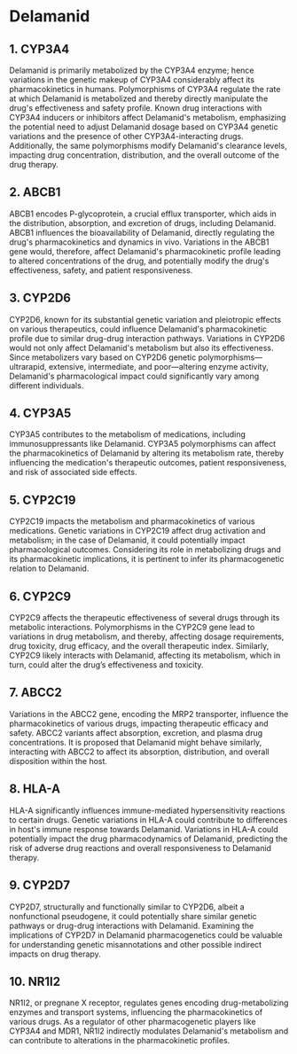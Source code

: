 # Delamanid

## 1. CYP3A4
Delamanid is primarily metabolized by the CYP3A4 enzyme; hence variations in the genetic makeup of CYP3A4 considerably affect its pharmacokinetics in humans. Polymorphisms of CYP3A4 regulate the rate at which Delamanid is metabolized and thereby directly manipulate the drug's effectiveness and safety profile. Known drug interactions with CYP3A4 inducers or inhibitors affect Delamanid's metabolism, emphasizing the potential need to adjust Delamanid dosage based on CYP3A4 genetic variations and the presence of other CYP3A4-interacting drugs. Additionally, the same polymorphisms modify Delamanid's clearance levels, impacting drug concentration, distribution, and the overall outcome of the drug therapy.

## 2. ABCB1
ABCB1 encodes P-glycoprotein, a crucial efflux transporter, which aids in the distribution, absorption, and excretion of drugs, including Delamanid. ABCB1 influences the bioavailability of Delamanid, directly regulating the drug's pharmacokinetics and dynamics in vivo. Variations in the ABCB1 gene would, therefore, affect Delamanid's pharmacokinetic profile leading to altered concentrations of the drug, and potentially modify the drug's effectiveness, safety, and patient responsiveness.

## 3. CYP2D6
CYP2D6, known for its substantial genetic variation and pleiotropic effects on various therapeutics, could influence Delamanid's pharmacokinetic profile due to similar drug-drug interaction pathways. Variations in CYP2D6 would not only affect Delamanid's metabolism but also its effectiveness. Since metabolizers vary based on CYP2D6 genetic polymorphisms— ultrarapid, extensive, intermediate, and poor—altering enzyme activity, Delamanid's pharmacological impact could significantly vary among different individuals.

## 4. CYP3A5
CYP3A5 contributes to the metabolism of medications, including immunosuppressants like Delamanid. CYP3A5 polymorphisms can affect the pharmacokinetics of Delamanid by altering its metabolism rate, thereby influencing the medication's therapeutic outcomes, patient responsiveness, and risk of associated side effects.

## 5. CYP2C19
CYP2C19 impacts the metabolism and pharmacokinetics of various medications. Genetic variations in CYP2C19 affect drug activation and metabolism; in the case of Delamanid, it could potentially impact pharmacological outcomes. Considering its role in metabolizing drugs and its pharmacokinetic implications, it is pertinent to infer its pharmacogenetic relation to Delamanid.

## 6. CYP2C9
CYP2C9 affects the therapeutic effectiveness of several drugs through its metabolic interactions. Polymorphisms in the CYP2C9 gene lead to variations in drug metabolism, and thereby, affecting dosage requirements, drug toxicity, drug efficacy, and the overall therapeutic index. Similarly, CYP2C9 likely interacts with Delamanid, affecting its metabolism, which in turn, could alter the drug’s effectiveness and toxicity.

## 7. ABCC2
Variations in the ABCC2 gene, encoding the MRP2 transporter, influence the pharmacokinetics of various drugs, impacting therapeutic efficacy and safety. ABCC2 variants affect absorption, excretion, and plasma drug concentrations. It is proposed that Delamanid might behave similarly, interacting with ABCC2 to affect its absorption, distribution, and overall disposition within the host.

## 8. HLA-A
HLA-A significantly influences immune-mediated hypersensitivity reactions to certain drugs. Genetic variations in HLA-A could contribute to differences in host's immune response towards Delamanid. Variations in HLA-A could potentially impact the drug pharmacodynamics of Delamanid, predicting the risk of adverse drug reactions and overall responsiveness to Delamanid therapy.

## 9. CYP2D7
CYP2D7, structurally and functionally similar to CYP2D6, albeit a nonfunctional pseudogene, it could potentially share similar genetic pathways or drug-drug interactions with Delamanid. Examining the implications of CYP2D7 in Delamanid pharmacogenetics could be valuable for understanding genetic misannotations and other possible indirect impacts on drug therapy.

## 10. NR1I2
NR1I2, or pregnane X receptor, regulates genes encoding drug-metabolizing enzymes and transport systems, influencing the pharmacokinetics of various drugs. As a regulator of other pharmacogenetic players like CYP3A4 and MDR1, NR1I2 indirectly modulates Delamanid's metabolism and can contribute to alterations in the pharmacokinetic profiles.

